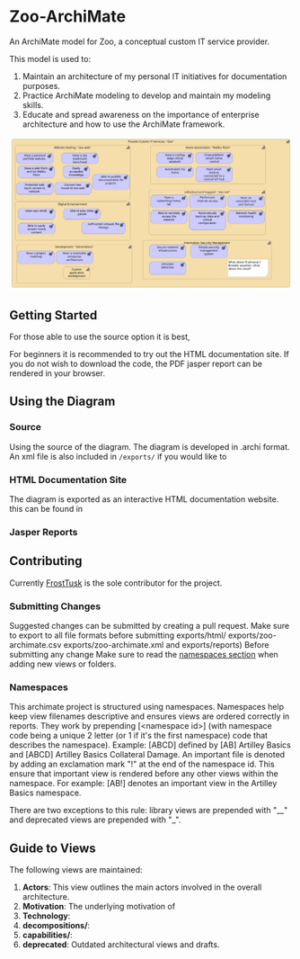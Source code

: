# Zoo-ArchiMate
An ArchiMate model for Zoo, a conceptual custom IT service provider.

This model is used to:
1) Maintain an architecture of my personal IT initiatives for documentation purposes.
2) Practice ArchiMate modeling to develop and maintain my modeling skills.
3) Educate and spread awareness on the importance of enterprise architecture and how to use the ArchiMate framework.

![](cover-capability-map.jpg)

## Getting Started
For those able to use the source option it is best,

For beginners it is recommended to try out the HTML documentation site.
If you do not wish to download the code, the PDF jasper report can be rendered in your browser.

## Using the Diagram

### Source
Using the source of the diagram.
The diagram is developed in .archi format.
An xml file is also included in ```/exports/``` if you would like to 

### HTML Documentation Site
The diagram is exported as an interactive HTML documentation website.
this can be found in

### Jasper Reports

## Contributing
Currently [FrostTusk](https://github.com/FrostTusk) is the sole contributor for the project.

### Submitting Changes
Suggested changes can be submitted by creating a pull request.
Make sure to export to all file formats before submitting exports/html/ exports/zoo-archimate.csv exports/zoo-archimate.xml and exports/reports)
Before submitting any change
Make sure to read the [namespaces section](#Namespaces) when adding new views or folders.

### Namespaces
This archimate project is structured using namespaces.
Namespaces help keep view filenames descriptive and ensures views are ordered correctly in reports.
They work by prepending [\<namespace id\>] (with namespace code being a unique 2 letter (or 1 if it's the first namespace) code that describes the namespace).
Example: [ABCD] defined by [AB] Artilley Basics and [ABCD] Artilley Basics Collateral Damage.
An important file is denoted by adding an exclamation mark "!" at the end of the namespace id.
This ensure that important view is rendered before any other views within the namespace.
For example: [AB!] denotes an important view in the Artilley Basics namespace.


There are two exceptions to this rule: library views are prepended with "__" and deprecated views are prepended with "_".

## Guide to Views
The following views are maintained:
1. **Actors**: This view outlines the main actors involved in the overall architecture.
2. **Motivation**: The underlying motivation of
3. **Technology**:
4. **decompositions/**: 
5. **capabilities/**:
6. **deprecated**: Outdated architectural views and drafts.
